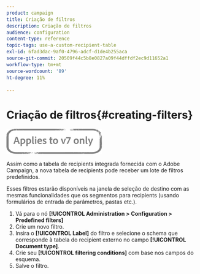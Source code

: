```yaml
---
product: campaign
title: Criação de filtros
description: Criação de filtros
audience: configuration
content-type: reference
topic-tags: use-a-custom-recipient-table
exl-id: 6fad3dac-9af0-4796-adcf-d1de4b255aca
source-git-commit: 20509f44c5b8e0827a09f44dffdf2ec9d11652a1
workflow-type: tm+mt
source-wordcount: '89'
ht-degree: 11%

---
```


# Criação de filtros{#creating-filters}

![](../../assets/v7-only.svg)

Assim como a tabela de recipients integrada fornecida com o Adobe Campaign, a nova tabela de recipients pode receber um lote de filtros predefinidos.

Esses filtros estarão disponíveis na janela de seleção de destino com as mesmas funcionalidades que os segmentos para recipients (usando formulários de entrada de parâmetros, pastas etc.).

1. Vá para o nó **[!UICONTROL Administration > Configuration > Predefined filters]**
1. Crie um novo filtro.
1. Insira o **[!UICONTROL Label]** do filtro e selecione o schema que corresponde à tabela do recipient externo no campo **[!UICONTROL Document type]**.
1. Crie seu **[!UICONTROL filtering conditions]** com base nos campos do esquema.
1. Salve o filtro.
